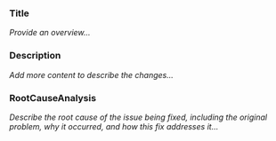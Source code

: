 ### Title
_Provide an overview..._

### Description
_Add more content to describe the changes..._

### RootCauseAnalysis
_Describe the root cause of the issue being fixed, including the original problem, why it occurred, and how this fix addresses it..._


